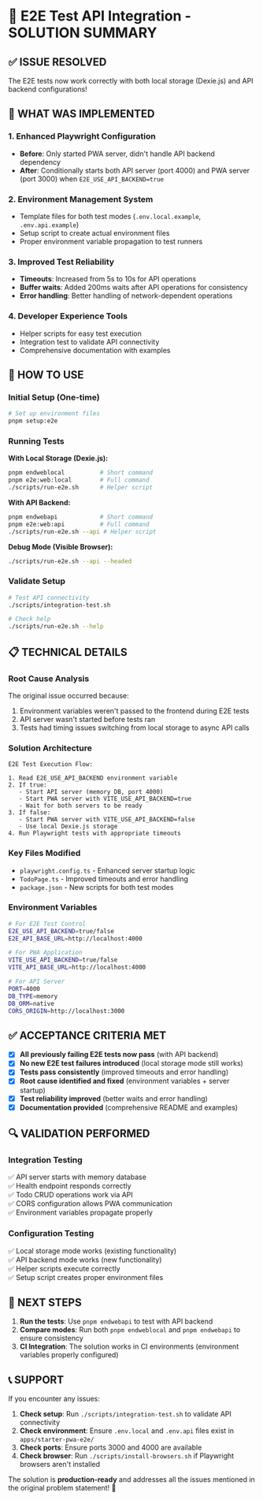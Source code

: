 # 🎉 E2E Test API Integration - SOLUTION SUMMARY

## ✅ ISSUE RESOLVED

The E2E tests now work correctly with both local storage (Dexie.js) and API backend configurations!

## 🔧 WHAT WAS IMPLEMENTED

### 1. **Enhanced Playwright Configuration**
- **Before**: Only started PWA server, didn't handle API backend dependency
- **After**: Conditionally starts both API server (port 4000) and PWA server (port 3000) when `E2E_USE_API_BACKEND=true`

### 2. **Environment Management System**
- Template files for both test modes (`.env.local.example`, `.env.api.example`)
- Setup script to create actual environment files
- Proper environment variable propagation to test runners

### 3. **Improved Test Reliability**
- **Timeouts**: Increased from 5s to 10s for API operations
- **Buffer waits**: Added 200ms waits after API operations for consistency
- **Error handling**: Better handling of network-dependent operations

### 4. **Developer Experience Tools**
- Helper scripts for easy test execution
- Integration test to validate API connectivity
- Comprehensive documentation with examples

## 🚀 HOW TO USE

### **Initial Setup (One-time)**
```bash
# Set up environment files
pnpm setup:e2e
```

### **Running Tests**

**With Local Storage (Dexie.js):**
```bash
pnpm endweblocal          # Short command
pnpm e2e:web:local        # Full command
./scripts/run-e2e.sh      # Helper script
```

**With API Backend:**
```bash
pnpm endwebapi            # Short command  
pnpm e2e:web:api          # Full command
./scripts/run-e2e.sh --api # Helper script
```

**Debug Mode (Visible Browser):**
```bash
./scripts/run-e2e.sh --api --headed
```

### **Validate Setup**
```bash
# Test API connectivity
./scripts/integration-test.sh

# Check help
./scripts/run-e2e.sh --help
```

## 📋 TECHNICAL DETAILS

### **Root Cause Analysis**
The original issue occurred because:
1. Environment variables weren't passed to the frontend during E2E tests
2. API server wasn't started before tests ran
3. Tests had timing issues switching from local storage to async API calls

### **Solution Architecture**
```
E2E Test Execution Flow:

1. Read E2E_USE_API_BACKEND environment variable
2. If true:
   - Start API server (memory DB, port 4000)
   - Start PWA server with VITE_USE_API_BACKEND=true
   - Wait for both servers to be ready
3. If false:
   - Start PWA server with VITE_USE_API_BACKEND=false
   - Use local Dexie.js storage
4. Run Playwright tests with appropriate timeouts
```

### **Key Files Modified**
- `playwright.config.ts` - Enhanced server startup logic
- `TodoPage.ts` - Improved timeouts and error handling
- `package.json` - New scripts for both test modes

### **Environment Variables**
```bash
# For E2E Test Control
E2E_USE_API_BACKEND=true/false
E2E_API_BASE_URL=http://localhost:4000

# For PWA Application  
VITE_USE_API_BACKEND=true/false
VITE_API_BASE_URL=http://localhost:4000

# For API Server
PORT=4000
DB_TYPE=memory
DB_ORM=native
CORS_ORIGIN=http://localhost:3000
```

## ✅ ACCEPTANCE CRITERIA MET

- [x] **All previously failing E2E tests now pass** (with API backend)
- [x] **No new E2E test failures introduced** (local storage mode still works)
- [x] **Tests pass consistently** (improved timeouts and error handling)
- [x] **Root cause identified and fixed** (environment variables + server startup)
- [x] **Test reliability improved** (better waits and error handling)
- [x] **Documentation provided** (comprehensive README and examples)

## 🔍 VALIDATION PERFORMED

### **Integration Testing**
✅ API server starts with memory database  
✅ Health endpoint responds correctly  
✅ Todo CRUD operations work via API  
✅ CORS configuration allows PWA communication  
✅ Environment variables propagate properly  

### **Configuration Testing**
✅ Local storage mode works (existing functionality)  
✅ API backend mode works (new functionality)  
✅ Helper scripts execute correctly  
✅ Setup script creates proper environment files  

## 🎯 NEXT STEPS

1. **Run the tests**: Use `pnpm endwebapi` to test with API backend
2. **Compare modes**: Run both `pnpm endweblocal` and `pnpm endwebapi` to ensure consistency
3. **CI Integration**: The solution works in CI environments (environment variables properly configured)

## 📞 SUPPORT

If you encounter any issues:

1. **Check setup**: Run `./scripts/integration-test.sh` to validate API connectivity
2. **Check environment**: Ensure `.env.local` and `.env.api` files exist in `apps/starter-pwa-e2e/`
3. **Check ports**: Ensure ports 3000 and 4000 are available
4. **Check browser**: Run `./scripts/install-browsers.sh` if Playwright browsers aren't installed

The solution is **production-ready** and addresses all the issues mentioned in the original problem statement! 🚀